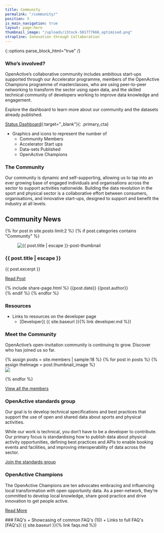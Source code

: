 ```yaml
---
title: Community
permalink: "/community/"
position: 5
is_main_navigation: true
layout: page-hero
thumbnail_image: "/uploads/iStock-501777666_optimised.png"
strapline: Innovation through Collaboration
---
```


{::options parse_block_html="true" /}




<!-- <article markdown="0" class="hero--sub"> -->

<!-- <i class="line-graphic">{% include slim-line-graphic.svg %}</i> -->

<!-- <div> -->

<!-- <h1>Community</h1> -->
<!-- <p>Innovation through Collaboration</p> -->


<!-- </div> -->
<!-- <figure> -->
<!-- <div style="background: url({{ site.url }}/openactive/assets/images/sideplank.jpg)center center / cover no-repeat;"></div> -->
<!-- </figure> -->

<!-- </article> -->

<article>
<div class="one">

### Who’s involved?

OpenActive’s collaborative community includes ambitious start-ups supported through our Accelerator programme, members of the OpenActive Champions programme of masterclasses, who are using peer-to-peer networking to transform the sector using open data, and the skilled technical community of developers working to improve data knowledge and engagement.

Explore the dashboard to learn more about our community and the datasets already published.

[Status Dashboard](http://status.openactive.io/){:target="_blank"}{: .primary_cta}


+ Graphics and icons to represent the number of
    + Community Members
    + Accelerator Start ups
    + Data-sets Published
    + OpenActive Champions

</div>
</article>



<article>
<div class="one">

### The Community
Our community is dynamic and self-supporting, allowing us to tap into an ever growing base of engaged individuals and organisations across the sector to support activities nationwide. Building the data revolution in the sport and physical sector is a collaborative effort between consumers, organisations, and innovative start-ups, designed to support and benefit the industry at all levels.

</div>
</article>

<article class="post-list title-row">
<h2 class="sub-heading-two"> Community News</h2>
{% for post in site.posts limit:2 %}
{% if post.categories contains "Community" %}
<div class="two" id="post-{{ forloop.index }}">
<figure role="group">
<img src="{{post.thumbnail_image | relative_url}}" alt="{{ post.title | escape }}-post-thumbnail">
</figure>
<h3>{{ post.title | escape }}</h3>
<div class="subgrid brand-one-b">
<div class="two twoleft">

{{ post.excerpt }}

<a class="button-primary" href="{{ post.url | relative_url }}">Read Post</a>
</div>

<div class="two twoleft">
{% include share-page.html %}
{{post.date}}
{{post.author}}
</div>
</div>
</div>
{% endif %}
{% endfor %}
</article>


<article>
<div class="one">

### Resources
+ Links to resources on the developer page
    + [Developer]( {{ site.baseurl }}{% link developer.md %})  

### Meet the Community

OpenActive’s open-invitation community is continuing to grow. Discover who has joined us so far.

</div>
</article>

<article >
{% assign posts = site.members | sample:18 %}
{% for post in posts %}
{% assign theImage = post.thumbnail_image %}

<div class="six" data-tab="{{ forloop.index }}" markdown="0" >
<a  href="{{ post.url | relative_url }}"><img src="{{ theImage  | relative_url}}"/></a>
</div>


{% endfor %}

</article>

<article>
<div class="one">
<p><a class="button-primary" href="{{ site.baseurl }}{% link community-members.md %}">View all the members</a></p>
    

### OpenActive standards group

Our goal is to develop technical specifications and best practices that support the use of open and shared data about sports and physical activities.

While our work is technical, you don’t have to be a developer to contribute. Our primary focus is standardising how to publish data about physical activity opportunities, defining best practices and APIs to enable booking events and facilities, and improving interoperability of data across the sector.


<p><a class="button-primary" href="https://www.w3.org/community/openactive/">Join the standards group</a></p>

</div>
</article>

<article>
<div class="one">

### OpenActive Champions

The OpenActive Champions are ten advocates embracing and influencing local transformation with open opportunity data. As a peer-network, they’re committed to develop local knowledge, share good practice and drive innovation to get people active.

<p><a class="button-primary" href="https://blog.openactive.io/openactive-champions-assemble-10-advocates-embrace-local-transformation-with-open-data-to-get-fe71c953fd31">Read More</a></p>


</div>
</article>

<article>
<div class="one">
### FAQ's 
+ Showcasing of common FAQ's (10)
+ Links to full FAQ's [FAQ's]( {{ site.baseurl }}{% link faqs.md %})  

</div>
</article>